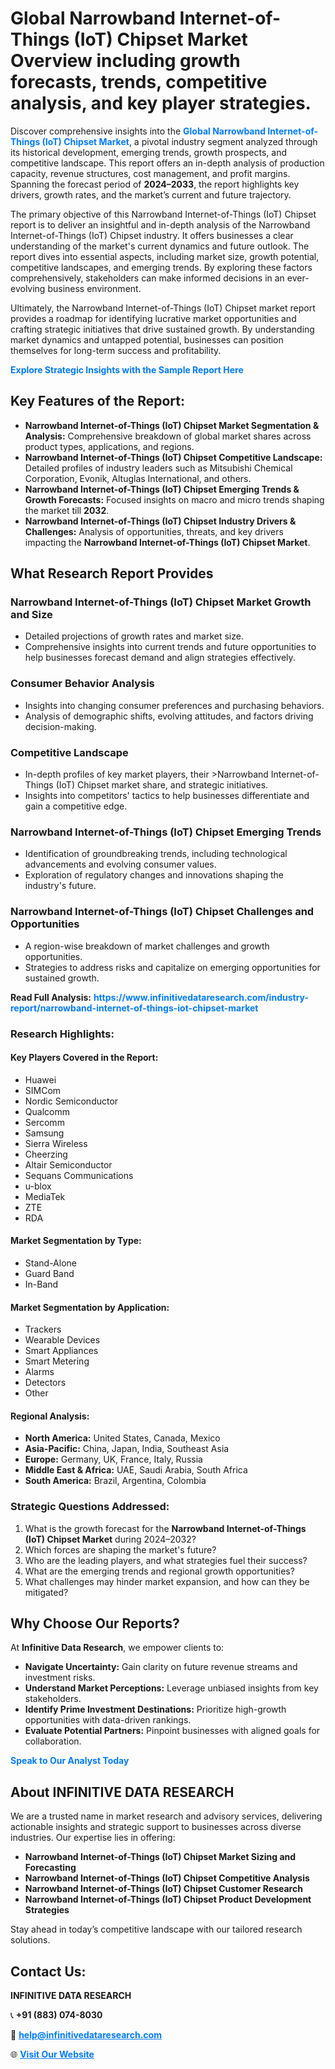 <h1>Global Narrowband Internet-of-Things (IoT) Chipset Market Overview including growth forecasts, trends, competitive analysis, and key player strategies.</h1>
<p>
Discover comprehensive insights into the 
<a href="https://www.infinitivedataresearch.com/industry-report/narrowband-internet-of-things-iot-chipset-market" rel="dofollow" style="color: #007BFF; text-decoration: none;"><strong>Global Narrowband Internet-of-Things (IoT) Chipset Market</strong></a>, a pivotal industry segment analyzed through its historical development, emerging trends, growth prospects, and competitive landscape. This report offers an in-depth analysis of production capacity, revenue structures, cost management, and profit margins. Spanning the forecast period of <strong>2024–2033</strong>, the report highlights key drivers, growth rates, and the market’s current and future trajectory.
</p>
<p>
The primary objective of this Narrowband Internet-of-Things (IoT) Chipset report is to deliver an insightful and in-depth analysis of the Narrowband Internet-of-Things (IoT) Chipset industry. It offers businesses a clear understanding of the market's current dynamics and future outlook. The report dives into essential aspects, including market size, growth potential, competitive landscapes, and emerging trends. By exploring these factors comprehensively, stakeholders can make informed decisions in an ever-evolving business environment.
</p>
<p>
Ultimately, the Narrowband Internet-of-Things (IoT) Chipset market report provides a roadmap for identifying lucrative market opportunities and crafting strategic initiatives that drive sustained growth. By understanding market dynamics and untapped potential, businesses can position themselves for long-term success and profitability.
</p>
<p>
<a href="https://www.infinitivedataresearch.com/request-sample/reportId=107129" style="color: #007BFF; text-decoration: none;"><strong>Explore Strategic Insights with the Sample Report Here</strong></a>
</p>

<h2>Key Features of the Report:</h2>
<ul>
<li><strong>Narrowband Internet-of-Things (IoT) Chipset Market Segmentation & Analysis:</strong> Comprehensive breakdown of global market shares across product types, applications, and regions.</li>
<li><strong>Narrowband Internet-of-Things (IoT) Chipset Competitive Landscape:</strong> Detailed profiles of industry leaders such as Mitsubishi Chemical Corporation, Evonik, Altuglas International, and others.</li>
<li><strong>Narrowband Internet-of-Things (IoT) Chipset Emerging Trends & Growth Forecasts:</strong> Focused insights on macro and micro trends shaping the market till <strong>2032</strong>.</li>
<li><strong>Narrowband Internet-of-Things (IoT) Chipset Industry Drivers & Challenges:</strong> Analysis of opportunities, threats, and key drivers impacting the <strong>Narrowband Internet-of-Things (IoT) Chipset Market</strong>.</li>
</ul>

<h2>What Research Report Provides</h2>
<h3>Narrowband Internet-of-Things (IoT) Chipset Market Growth and Size</h3>
<ul>
<li>Detailed projections of growth rates and market size.</li>
<li>Comprehensive insights into current trends and future opportunities to help businesses forecast demand and align strategies effectively.</li>
</ul>

<h3>Consumer Behavior Analysis</h3>
<ul>
<li>Insights into changing consumer preferences and purchasing behaviors.</li>
<li>Analysis of demographic shifts, evolving attitudes, and factors driving decision-making.</li>
</ul>

<h3>Competitive Landscape</h3>
<ul>
<li>In-depth profiles of key market players, their >Narrowband Internet-of-Things (IoT) Chipset market share, and strategic initiatives.</li>
<li>Insights into competitors' tactics to help businesses differentiate and gain a competitive edge.</li>
</ul>

<h3>Narrowband Internet-of-Things (IoT) Chipset Emerging Trends</h3>
<ul>
<li>Identification of groundbreaking trends, including technological advancements and evolving consumer values.</li>
<li>Exploration of regulatory changes and innovations shaping the industry's future.</li>
</ul>

<h3>Narrowband Internet-of-Things (IoT) Chipset Challenges and Opportunities</h3>
<ul>
<li>A region-wise breakdown of market challenges and growth opportunities.</li>
<li>Strategies to address risks and capitalize on emerging opportunities for sustained growth.</li>
</ul>
<p><strong>Read Full Analysis:</strong> <a href="https://www.infinitivedataresearch.com/industry-report/narrowband-internet-of-things-iot-chipset-market" rel="dofollow" style="color: #007BFF; text-decoration: none;"><strong>https://www.infinitivedataresearch.com/industry-report/narrowband-internet-of-things-iot-chipset-market</strong></a></p>
<h3>Research Highlights:</h3>
<h4>Key Players Covered in the Report:</h4>
<ul><li>Huawei</li><li>SIMCom</li><li>Nordic Semiconductor</li><li>Qualcomm</li><li>Sercomm</li><li>Samsung</li><li>Sierra Wireless</li><li>Cheerzing</li><li>Altair Semiconductor</li><li>Sequans Communications</li><li>u-blox</li><li>MediaTek</li><li>ZTE</li><li>RDA</li></ul>
<h4>Market Segmentation by Type:</h4>
<ul><li>Stand-Alone</li><li>Guard Band</li><li>In-Band</li></ul>
<h4>Market Segmentation by Application:</h4>
<ul><li>Trackers</li><li>Wearable Devices</li><li>Smart Appliances</li><li>Smart Metering</li><li>Alarms</li><li>Detectors</li><li>Other</li></ul>

<h4>Regional Analysis:</h4>
<ul>
<li><strong>North America:</strong> United States, Canada, Mexico</li>
<li><strong>Asia-Pacific:</strong> China, Japan, India, Southeast Asia</li>
<li><strong>Europe:</strong> Germany, UK, France, Italy, Russia</li>
<li><strong>Middle East & Africa:</strong> UAE, Saudi Arabia, South Africa</li>
<li><strong>South America:</strong> Brazil, Argentina, Colombia</li>
</ul>

<h3>Strategic Questions Addressed:</h3>
<ol>
<li>What is the growth forecast for the <strong>Narrowband Internet-of-Things (IoT) Chipset Market</strong> during 2024–2032?</li>
<li>Which forces are shaping the market's future?</li>
<li>Who are the leading players, and what strategies fuel their success?</li>
<li>What are the emerging trends and regional growth opportunities?</li>
<li>What challenges may hinder market expansion, and how can they be mitigated?</li>
</ol>

<h2>Why Choose Our Reports?</h2>
<p>At <strong>Infinitive Data Research</strong>, we empower clients to:</p>
<ul>
<li><strong>Navigate Uncertainty:</strong> Gain clarity on future revenue streams and investment risks.</li>
<li><strong>Understand Market Perceptions:</strong> Leverage unbiased insights from key stakeholders.</li>
<li><strong>Identify Prime Investment Destinations:</strong> Prioritize high-growth opportunities with data-driven rankings.</li>
<li><strong>Evaluate Potential Partners:</strong> Pinpoint businesses with aligned goals for collaboration.</li>
</ul>
<p><a href="https://www.infinitivedataresearch.com/industry-report/narrowband-internet-of-things-iot-chipset-market" rel="dofollow" style="color: #007BFF; text-decoration: none;"><strong>Speak to Our Analyst Today</strong></a></p>

<h2>About INFINITIVE DATA RESEARCH</h2>
<p>We are a trusted name in market research and advisory services, delivering actionable insights and strategic support to businesses across diverse industries. Our expertise lies in offering:</p>
<ul>
<li><strong>Narrowband Internet-of-Things (IoT) Chipset Market Sizing and Forecasting</strong></li>
<li><strong>Narrowband Internet-of-Things (IoT) Chipset Competitive Analysis</strong></li>
<li><strong>Narrowband Internet-of-Things (IoT) Chipset Customer Research</strong></li>
<li><strong>Narrowband Internet-of-Things (IoT) Chipset Product Development Strategies</strong></li>
</ul>
<p>Stay ahead in today’s competitive landscape with our tailored research solutions.</p>

<h2>Contact Us:</h2>
<p><strong>INFINITIVE DATA RESEARCH</strong></p>
<p>📞 <strong>+91 (883) 074-8030</strong></p>
<p>📧 <strong><a href="mailto:help@infinitivedataresearch.com" style="color: #007BFF;">help@infinitivedataresearch.com</a></strong></p>
<p>🌐 <strong><a href="https://www.infinitivedataresearch.com" rel="dofollow" style="color: #007BFF;">Visit Our Website</a></strong></p>